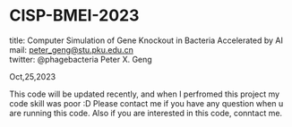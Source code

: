 # CISP-BMEI-2023
title: Computer Simulation of Gene Knockout in Bacteria Accelerated by AI\
mail: peter_geng@stu.pku.edu.cn\
twitter: @phagebacteria  Peter X. Geng

Oct,25,2023

This code will be updated recently, and when I perfromed this project my code skill was poor :D
Please contact me if you have any question when u are running this code.
Also if you are interested in this code, conntact me.
